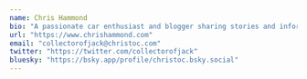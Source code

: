 ```yaml
---
name: Chris Hammond
bio: "A passionate car enthusiast and blogger sharing stories and information about Jack Daniel's."
url: "https://www.chrishammond.com"
email: "collectorofjack@christoc.com"
twitter: "https://twitter.com/collectorofjack"
bluesky: "https://bsky.app/profile/christoc.bsky.social"
---
```

